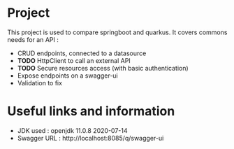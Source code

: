 # Project #

This project is used to compare springboot and quarkus. It covers commons needs for an API :
- CRUD endpoints, connected to a datasource
- **TODO** HttpClient to call an external API
- **TODO** Secure resources access (with basic authentication)
- Expose endpoints on a swagger-ui
- Validation to fix

# Useful links and information #

- JDK used : openjdk 11.0.8 2020-07-14
- Swagger URL : http://localhost:8085/q/swagger-ui